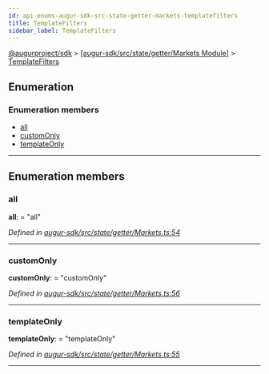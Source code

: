 ```yaml
---
id: api-enums-augur-sdk-src-state-getter-markets-templatefilters
title: TemplateFilters
sidebar_label: TemplateFilters
---
```


[@augurproject/sdk](api-readme.md) > [[augur-sdk/src/state/getter/Markets Module]](api-modules-augur-sdk-src-state-getter-markets-module.md) > [TemplateFilters](api-enums-augur-sdk-src-state-getter-markets-templatefilters.md)

## Enumeration

### Enumeration members

* [all](api-enums-augur-sdk-src-state-getter-markets-templatefilters.md#all)
* [customOnly](api-enums-augur-sdk-src-state-getter-markets-templatefilters.md#customonly)
* [templateOnly](api-enums-augur-sdk-src-state-getter-markets-templatefilters.md#templateonly)

---

## Enumeration members

<a id="all"></a>

###  all

**all**:  = "all"

*Defined in [augur-sdk/src/state/getter/Markets.ts:54](https://github.com/AugurProject/augur/blob/0787bf1a23/packages/augur-sdk/src/state/getter/Markets.ts#L54)*

___
<a id="customonly"></a>

###  customOnly

**customOnly**:  = "customOnly"

*Defined in [augur-sdk/src/state/getter/Markets.ts:56](https://github.com/AugurProject/augur/blob/0787bf1a23/packages/augur-sdk/src/state/getter/Markets.ts#L56)*

___
<a id="templateonly"></a>

###  templateOnly

**templateOnly**:  = "templateOnly"

*Defined in [augur-sdk/src/state/getter/Markets.ts:55](https://github.com/AugurProject/augur/blob/0787bf1a23/packages/augur-sdk/src/state/getter/Markets.ts#L55)*

___

